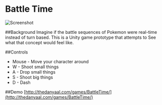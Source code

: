 Battle Time
=============

![Screenshot](http://i.imgur.com/f9CJwtT.png)

##Background
Imagine if the battle sequences of Pokemon were real-time instead of turn based. This is a Unity game prototype that attempts to See what that concept would feel like.

##Controls
  * Mouse - Move your character around
  * W - Shoot small things
  * A - Drop small things
  * S - Shoot big things
  * D - Dash

##Demo
[http://thedanyaal.com/games/BattleTime/](http://thedanyaal.com/games/BattleTime/)
